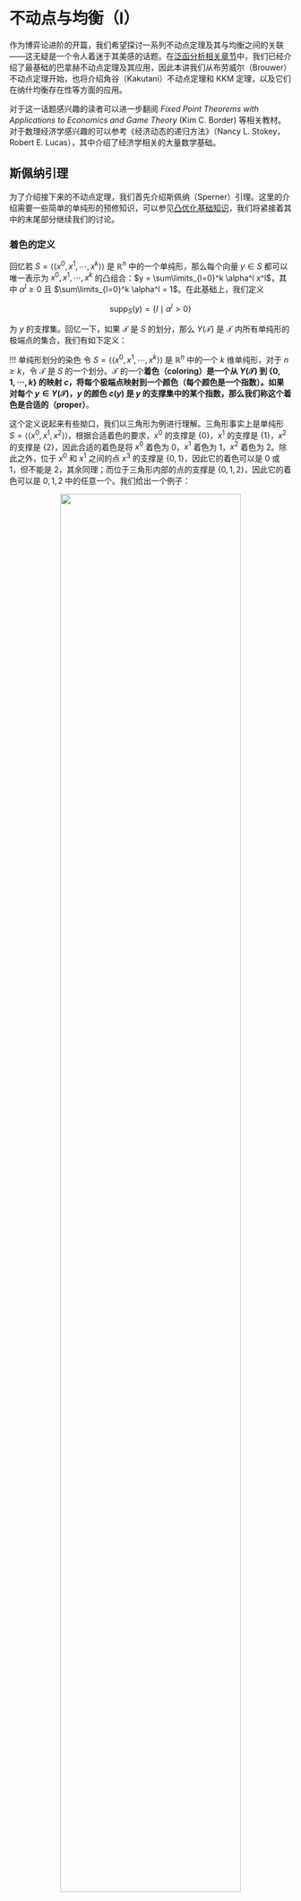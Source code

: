 # 不动点与均衡（I）

作为博弈论进阶的开篇，我们希望探讨一系列不动点定理及其与均衡之间的关联——这无疑是一个令人着迷于其美感的话题。在[泛函分析相关章节](../../math/functional_analysis/contraction.md)中，我们已经介绍了最基础的巴拿赫不动点定理及其应用，因此本讲我们从布劳威尔（Brouwer）不动点定理开始，也将介绍角谷（Kakutani）不动点定理和 KKM 定理，以及它们在纳什均衡存在性等方面的应用。

对于这一话题感兴趣的读者可以进一步翻阅 *Fixed Point Theorems with Applications to Economics and Game Theory* (Kim C. Border) 等相关教材。对于数理经济学感兴趣的可以参考《经济动态的递归方法》（Nancy L. Stokey，Robert E. Lucas），其中介绍了经济学相关的大量数学基础。

## 斯佩纳引理
为了介绍接下来的不动点定理，我们首先介绍斯佩纳（Sperner）引理。这里的介绍需要一些简单的单纯形的预修知识，可以参见[凸优化基础知识](../../tcs/optimization/basic.md)，我们将紧接着其中的末尾部分继续我们的讨论。

### 着色的定义
回忆若 $S = \langle \langle x^0,x^1,\cdots,x^k \rangle \rangle$ 是 $\mathbb{R}^n$ 中的一个单纯形，那么每个向量 $y \in S$ 都可以唯一表示为 $x^0,x^1,\cdots,x^k$ 的凸组合：$y = \sum\limits_{l=0}^k \alpha^l x^l$，其中 $\alpha^l \geqslant 0$ 且 $\sum\limits_{l=0}^k \alpha^l = 1$。在此基础上，我们定义

$$\text{supp}_S(y) = \{ l \mid \alpha^l > 0 \}$$

为 $y$ 的支撑集。回忆一下，如果 $\mathcal{T}$ 是 $S$ 的划分，那么 $Y(\mathcal{T})$ 是 $\mathcal{T}$ 内所有单纯形的极端点的集合，我们有如下定义：

!!! 单纯形划分的染色
    令 $S = \langle \langle x^0,x^1,\cdots,x^k \rangle \rangle$ 是 $\mathbb{R}^n$ 中的一个 $k$ 维单纯形，对于 $n \geqslant k$，令 $\mathcal{T}$ 是 $S$ 的一个划分。$\mathcal{T}$ 的一个**着色（coloring）**是一个从 $Y(\mathcal{T})$ 到 $\{0,1,\cdots,k\}$ 的映射 $c$，将每个极端点映射到一个颜色（每个颜色是一个指数）。如果对每个 $y \in Y(\mathcal{T})$，$y$ 的颜色 $c(y)$ 是 $y$ 的支撑集中的某个指数，那么我们称这个着色是**合适的（proper）**。

这个定义说起来有些拗口，我们以三角形为例进行理解。三角形事实上是单纯形 $S = \langle \langle x^0,x^1,x^2 \rangle \rangle$，根据合适着色的要求，$x^0$ 的支撑是 $\{0\}$，$x^1$ 的支撑是 $\{1\}$，$x^2$ 的支撑是 $\{2\}$，因此合适的着色是将 $x^0$ 着色为 $0$，$x^1$ 着色为 $1$，$x^2$ 着色为 $2$。除此之外，位于 $x^0$ 和 $x^1$ 之间的点 $x^3$ 的支撑是 $\{0,1\}$，因此它的着色可以是 $0$ 或 $1$，但不能是 $2$，其余同理；而位于三角形内部的点的支撑是 $\{0,1,2\}$，因此它的着色可以是 $0,1,2$ 中的任意一个。我们给出一个例子：

<div style="text-align: center;">
<img src="/Notes/assets/images/algt/AGT/fixedpoint-1/propercolor.png" width="80%" style="margin: 0 auto;">
</div>

图中的 $\text{A}$ 和 $\text{B}$ 都是合适的着色，但 $\text{C}$ 不是，因为箭头指向的点着色了 $1$，但这个点的支撑 $x^0$ 和 $x^2$ 的着色分别是 $0$ 和 $2$。进一步地，我们可以定义完美着色的概念：

!!! 完美着色
    令 $\mathcal{T}$ 是 $k$ 维单纯形 $S$ 的划分，令 $c$ 是 $\mathcal{T}$ 的合适着色。$k$ 维单纯形 $T \in \mathcal{T}$ 是**完美着色的（perfectly colored）**，如果 $T$ 的 $k+1$ 个极端点被 $k+1$ 种不同的颜色着色。

<div style="text-align: center;">
<img src="/Notes/assets/images/algt/AGT/fixedpoint-1/perfectcolor.png" width="80%" style="margin: 0 auto;">
</div>

上图中每种着色中，完美着色的 $k$ 维单纯形都被填充了灰色，我们发现合适的着色 $\text{A}$ 和 $\text{B}$ 中完美着色的 $k$ 维单纯形有奇数个，而 $\text{C}$ 表明不合适的着色中完美着色的 $k$ 维单纯形可能出现偶数个。推广之后就是斯佩纳引理的内容：

!!! 斯佩纳引理
    令 $S$ 是 $\mathbb{R}^n$ 中的一个 $k$ 维单纯形，对于 $n \geqslant k$，令 $\mathcal{T}$ 是 $S$ 的一个划分。如果 $c$ 是 $\mathcal{T}$ 的一个合适着色，那么完美着色 $k$ 维单纯形 $T \in \mathcal{T}$ 的个数是奇数。特别地，$\mathcal{T}$ 中至少有一个完美着色的 $k$ 维单纯形。

### 斯佩纳引理的证明
!!! 斯佩纳引理的证明
    根据单纯形的维数 $k$ 使用数学归纳法：

    **第一步：$k = 0$ 的情况**
    
    此时单纯形只包含一个点，显然引理成立。

    **第二步：$k > 0$ 时，定义三类单纯形的集合**
    
    考虑 $k > 0$ 的情况，假定定理陈述对每个 $k - 1$ 维单纯形都成立，令 $S = \langle \langle x^0,x^1,\cdots,x^k \rangle \rangle$ 是一个 $k$ 维单纯形，$\mathcal{T}$ 是 $S$ 的一个划分，$c$ 是 $\mathcal{T}$ 的一个合适着色。我们定义如下三类单纯形集合：

    - $\mathcal{A}$ 表示 $\mathcal{T}$ 中所有的被包含在 $S$ 的边界内并被 $\{0,1,\cdots,k-1\}$ 着色的 $k-1$ 维单纯形；
    - $\mathcal{B}$ 表示 $\mathcal{T}$ 中所有被 $\{0,1,\cdots,k-1\}$ 着色的 $k$ 维单纯形，也就是说有两个节点被相同的颜色着色；
    - $\mathcal{C}$ 表示 $\mathcal{T}$ 中所有被 $\{0,1,\cdots,k\}$ 着色的 $k$ 维单纯形。

    定义这几类单纯形集合的作用在之后就会看到，在那时回过头来看，这里的定义是非常巧妙的。我们来看一个例子：
    
    <div style="text-align: center;">
    <img src="/Notes/assets/images/algt/AGT/fixedpoint-1/sperner-1.png" width="25%" style="margin: 0 auto;">
    </div>

    在上图中，$\mathcal{A}$ 是三角形边界上被 $\{0,1\}$ 染色的线段，被加粗表示；$\mathcal{B}$ 是被 $\{0,1\}$ 染色的小三角形，用浅色阴影表示；$\mathcal{C}$ 是被 $\{0,1,2\}$ 染色的小三角形，用深色阴影表示。我们可以看到，$\mathcal{A}$ 中的线段有 $3$ 个，$\mathcal{B}$ 中的小三角形有 $4$ 个，$\mathcal{C}$ 中的小三角形有 $5$ 个。

    **第三步：证明 $\mathcal{A}$ 中的线段数是奇数**

    由于 $\mathcal{A}$ 中的线段是 $k-1$ 维单纯形，且被 $\{0,1,\cdots,k-1\}$ 着色，根据归纳假设，$\mathcal{A}$ 中的线段数是奇数。

    **第四步：构建连接单纯形之间的图**

    接下来我们定义无向图如下：

    - 节点集为 $\mathcal{A} \cup \mathcal{B} \cup \mathcal{C}$，即 $\mathcal{A} \cup \mathcal{B} \cup \mathcal{C}$ 中的每个单纯形都是图上的一个节点；
    - 令 $T_1,T_2$ 是 $\mathcal{A} \cup \mathcal{B} \cup \mathcal{C}$ 中两个不同的单纯形，当且仅当 $T_1 \cap T_2$ 是由 $\{0,1,\cdots,k-1\}$ 着色的 $k-1$ 维单纯形时，$T_1$ 和 $T_2$ 之间有一条边。

    下图给出了一个如此定义的无向图的实例，其中短线就代表着单纯形之间的边：

    <div style="text-align: center;">
    <img src="/Notes/assets/images/algt/AGT/fixedpoint-1/sperner-2.png" width="25%" style="margin: 0 auto;">
    </div>

    **第五步：分析图的性质，得到最终结论**

    最后我们分析这个图中从 $\mathcal{A},\mathcal{B},\mathcal{C}$ 出发的边数，从而得出结论：

    - 从 $\mathcal{A}$ 中每个节点出发，到 $\mathcal{B}$ 或 $\mathcal{C}$ 的边有且仅有一条：回忆[凸优化基础知识](../../tcs/optimization/basic.md)的最后一个定理，$\mathcal{A}$ 中每个节点根据定义都在边界上，因此只能在唯一的 $k$ 维单纯形中；因为 $\mathcal{A}$ 中每个节点已经有 $k-1$ 个颜色，因此 $\mathcal{A}$ 中每个节点所在的 $k$ 维单纯形一定包含于 $\mathcal{B}$ 或 $\mathcal{C}$ 中，因此相连的边有且仅有一条；
    - 从 $\mathcal{B}$ 中每个节点出发，到 $\mathcal{A}$ 或 $\mathcal{C}$ 的边有且仅有两条：因为 $\mathcal{B}$ 中的每个节点都被 $\{0,1,\cdots,k-1\}$ 着色，因此有且仅有两个 $k-1$ 维子单纯形（或者说面）被 $\{0,1,\cdots,k-1\}$ 着色（因为有一种颜色被两个极端点使用，其余颜色都是一一对应）
        - 如果这样的 $k-1$ 维单纯形在边界上，那么符合 $\mathcal{A}$ 和 $\mathcal{B}$ 相连的条件，因此有一条边；
        - 如果这样的 $k-1$ 维单纯形在内部，回忆[凸优化基础知识](../../tcs/optimization/basic.md)的最后一个定理，这样的单纯形包含于两个 $k$ 维单纯形，并且因为这个 $k-1$ 维单纯形已经使用了 $\{0,1,\cdots,k-1\}$，因此这两个 $k$ 维单纯形一个在 $\mathcal{B}$ 中（因为现在探讨的是 $\mathcal{B}$ 中每个节点出发的情况），令一个在 $\mathcal{B}$ 或 $\mathcal{C}$ 中，也是有一条边连接的；
        - 因此这样的 $k-1$ 维单纯形无论如何都会带来一条边的连接，而我们有两个这样的单纯形，因此有两条边；
    - 从 $\mathcal{C}$ 中每个节点出发，到 $\mathcal{A}$ 或 $\mathcal{B}$ 的边有且仅有一条：因为 $\mathcal{C}$ 中的每个节点都被 $\{0,1,\cdots,k\}$ 着色，因此有且仅有一个 $k-1$ 维子单纯形被 $\{0,1,\cdots,k-1\}$ 着色（因为此时点和颜色一一对应），根据和 $\mathcal{B}$ 类似的讨论即可得到结论。

    事实上，从图中所有节点出发的边的总数，等于边的数量 $R$ 的两倍，因为每条边都被数了两次，这意味着

    $$2R = |\mathcal{A}| + 2|\mathcal{B}| + |\mathcal{C}|$$

    因此等号右边是偶数，而 $|\mathcal{A}|$ 是奇数，因此 $|\mathcal{C}|$ 也是奇数，注意 $\mathcal{C}$ 的定义就是完美着色的 $k$ 维单纯形的集合，因此斯佩纳引理得证。

不得不承认的一点是，这个证明的整体过程看完有一种不知道怎么就证出来的感觉，事实上回过头来体会就会发现其中的构造都非常的精妙，**整体而言就是分了三类单纯形，构造了一种特殊的图，第一类数量可以用归纳假设，第二类图中产生边数为偶数，第三类是目标，数量根据奇偶性分析直接可以得到**，或许这就是奇妙的组合学吧！

### 单纯形划分的进一步性质
接下来的内容将会在之后的证明中用到，因此做一个简单的介绍：

!!! 单纯形与单纯形划分的直径
    令 $S = \langle \langle x^0,x^1,\cdots,x^k \rangle \rangle$ 是 $\mathbb{R}^n$ 中的一个 $k$ 维单纯形，对于 $n \geqslant k$，令 $\mathcal{T} = \{T_1,T_2,\cdots,T_M\}$ 是 $S$ 的一个划分。$S$ 的**直径（diameter）**定义为

    $$\rho(S) = \max\limits_{i,j} \| x^i - x^j \|$$

    其中 $i,j$ 遍历 $0,1,\cdots,k$。也就是说，单纯形的直径是最远的极端点之间的距离，事实上这也是单纯形内任意两点的最大距离，事实上只需要注意到单纯形是凸集就并不难理解。进一步地，$\mathcal{T}$ 的**直径（diameter）**定义为

    $$\rho(\mathcal{T}) = \max\limits_{m=1,2,\cdots,M} \rho(T_m)$$

    也就是说，单纯形划分的直径是划分中最大的单纯形的直径。

下面的定理表明，每个单纯形划分都可以“加细”，或者说被精炼为具有更小直径的划分：

!!! 单纯形划分的精炼
    令 $k \geqslant 1$，$\mathcal{T}$ 是 $\mathbb{R}^n$ 中的一个 $k$ 维单纯形 $S = \langle \langle x^0,x^1,\cdots,x^k \rangle \rangle$ 的一个划分。那么存在 $S$ 的一个划分 $\mathcal{T'}$，满足如下要求：

    1. 对每个 $T' \in \mathcal{T'}$，都存在 $T \in \mathcal{T}$，使得 $T \subseteq T'$；
    2. $\rho(\mathcal{T'}) \leqslant \dfrac{k}{k+1} \rho(\mathcal{T})$。

反复运用上述定理即可得到如下推论，之后我们会默认熟知这一结果推导其他结果：

!!! 单纯形划分精炼的推论
    对每个单纯形 $S$ 和任意的 $\varepsilon > 0$，存在一个划分 $\mathcal{T_\varepsilon}$，使得 $\rho(\mathcal{T_\varepsilon}) < \varepsilon$。

定理的证明技术性较强，暂时略去（或许一直都会略去了）。证明方式就是构造出符合条件的划分精炼，如果读者对证明感兴趣可以参考我们的一本参考资料：《博弈论》[以] 迈克尔·马希勒，埃隆·索兰，什穆埃尔·扎米尔。

## 布劳威尔不动点定理
### 定理陈述与证明
我们已经做了充足的准备来迎接本节的第一个核心定理：布劳威尔（Brouwer）不动点定理。这个定理是拓扑学中的一个基本定理，事实上有非常多种证明方式，大多数都需要利用拓扑学知识，因此我们只能选取一条技术性更强的路线，即使用前面介绍的斯佩纳引理来证明。我们首先给出定理的陈述，然后逐步展开我们的讨论，直至完全证明这一定理：

!!! 布劳威尔不动点定理
    令 $X$ 是 $\mathbb{R}^n$ 中的一个非空闭凸集，$f: X \to X$ 是一个连续映射，那么 $f$ 至少有一个不动点，即存在 $x \in X$，使得 $f(x) = x$。

<div style="text-align: center;">
<img src="/Notes/assets/images/algt/AGT/fixedpoint-1/brouwer.png" width="25%" style="margin: 0 auto;">
</div>

上图给出了定理在 $n=1$ 的情况下的例子，显然 $[a,b] \to [a,b]$ 的连续映射无论怎么画都会和 $i(x)= x$ 相交。对于二维的情况，一个例子是如果你把世界地图平铺在地面上，那么一定存在地面上的一个点，与其上方地图上的一个点代表同一位置。或者更生活化地，大商场等地方可以看到的平面地图，上面标有“您在此处”的红点。如果标注足够精确，那么这个点就是把实际地形射到地图的连续函数的不动点。

为了证明这一定理的一般情况，我们首先证明一个特殊情况，即 $X$ 是**标准单纯形（standard simplex）**的情况。$n-1$ 维标准单纯形 $X(n)$ 定义如下：

$$X(n) = \{ x \in \mathbb{R}^n \mid x_i \geqslant 0, \sum\limits_{i=1}^n x_i = 1 \}$$

下图给出了三个最简单的标准单纯形，不能看出 $n-1$ 维标准单纯形就是顶点为 $e_1,\cdots,e_n$（自然基）的单纯形。

<div style="text-align: center;">
<img src="/Notes/assets/images/algt/AGT/fixedpoint-1/standard.png" width="80%" style="margin: 0 auto;">
</div>

我们首先证明如下特殊情况：

!!! 布劳威尔不动点定理的特殊情况
    令 $f: X(n) \to X(n)$ 是一个连续映射，那么 $f$ 至少有一个不动点。

在定理的证明中，我们需要用到 $\mathbb{R}^n$ 的上范数（sup-norm）：对于 $x = (x_1,x_2,\cdots,x_n) \in \mathbb{R}^n$，定义

$$\| x \|_\infty = \max\limits_{i=1,2,\cdots,n} |x_i|$$

!!! 布劳威尔不动点定理的特殊情况证明
    对任意的 $y \in X(n)$，都有 $y = \sum\limits_{i=1}^n y_i e_i$，其中 $e_i$ 是 $\mathbb{R}^n$ 的自然基。于是 $y$ 的支撑 $\text{supp}_{X(n)}(y)$ 是 $\{ i \mid y_i > 0 \}$。

    **第一步：对每个 $y \in X(n)$，存在 $i \in \text{supp}_{X(n)}(y)$ 满足 $f_i(y) \leqslant y_i$**

    根据 $f: X(n) \to X(n)$ 可知 $\sum\limits_{i=1}^n y_i = \sum\limits_{i=1}^n f_i(y) = 1$ 且 $f(y_i) \geqslant 0$，反证法，假设对每个 $i \in \text{supp}_{X(n)}(y)$ 都有 $f_i(y) > y_i$，而我们知道对每个 $i \notin \text{supp}_{X(n)}(y)$，$f_i(y) \geqslant 0 = y_i$，因此此时有 $\sum\limits_{i=1}^n f_i(y) > \sum\limits_{i=1}^n y_i = 1$，与 $f$ 是 $X(n)$ 到 $X(n)$ 的映射矛盾。

    **第二步：定义一个着色**

    因为紧集上的连续函数都是一致连续的，因此对于任意的 $\varepsilon > 0$，存在 $\delta > 0$，使得对于任意的 $x,y \in X(n)$，只要 $\| x - y \|_\infty < \delta$，就有 $\| f(x) - f(y) \|_\infty < \varepsilon$。从而我们定义 $X(n)$ 的划分 $\mathcal{T}_\varepsilon$，使得对于任意的 $T_\varepsilon \in \mathcal{T}_\varepsilon$，$\rho(T_\varepsilon) < \delta$。为了之后讨论的方便，这里的 $\delta$ 我们都取小于等于 $\epsilon$ 的值。
    
    我们定义一个着色 $c$，使得对每个 $x \in Y(\mathcal{T}_\varepsilon)$，$c(x) = i$ 当且仅当 $i \in \text{supp}_{X(n)}(y)$ 且 $f_i(x) \leqslant x_i$。根据第一步的讨论，这样的 $i$ 一定存在，并且这个着色是合适的，因为 $c(x)$ 取的是 $x$ 的支撑集中的某个指数。根据斯佩纳引理，我们知道至少有一个完美着色的 $n-1$ 维单纯形 $T_\varepsilon \in \mathcal{T}_\varepsilon$。

    **第三步：不动点的存在性**

    我们设这个完美着色的单纯形为 $T_\varepsilon = \langle \langle x^1,x^2,\cdots,x^n \rangle \rangle$，其所有节点被 $\{1,2,\cdots,n\}$ 着色，不妨设 $c(x^i) = i$，即 $f_i(x^i) \leqslant x_i^i$ 成立（$x_i^i$ 是 $x^i$ 的第 $i$ 个坐标）。令 $x^\varepsilon$ 是 $T_\varepsilon$ 中的一个向量，因为 $\rho(T_\varepsilon) < \delta$，这意味着 $\| x^\varepsilon - x^i \|_\infty < \delta$ 对每个 $i$ 都成立，因此根据 $f$ 的一致连续性，有

    $$f_i(x^\varepsilon) \leqslant f_i(x^i) + \varepsilon \leqslant x_i^i + \varepsilon \leqslant x_i^\varepsilon + \varepsilon + \delta \leqslant x_i^\varepsilon + 2\varepsilon, \forall i \in [n]$$

    上式对于任意的 $\varepsilon$ 都成立，因此存在点列 $(x^\varepsilon)_{\varepsilon > 0}$，使得
    
    \begin{equation}
        f_i(x^\varepsilon) \leqslant x_i^\varepsilon + 2\varepsilon \tag{1} \label{brouwer}
    \end{equation}

    对每个 $i$ 都成立。根据 $X(n)$ 的紧性，存在一个收敛的子列 $(x^{\varepsilon_k})_{k=1}^\infty$，收敛到一个点 $x^* \in X(n)$。根据 $f$ 的连续性，对 $\eqref{brouwer}$ 取极限，有 $f_i(x^*) \leqslant x_i^*,\forall i \in [n]$，而回忆 $\sum\limits_{i=1}^n x_i^* = \sum\limits_{i=1}^n f_i(x^*) = 1$，因此有 $f_i(x^*) = x_i^*,\forall i \in [n]$，从而 $f(x^*) = x^*$，即 $f$ 至少有一个不动点。

事实上，任何一个 $k$ 维单纯形 $S$ 都等价于标准单纯形 $X(k+1)$（只需要将顶点一一对应后，使用重心坐标即可，不影响我们上面的证明），所以这一定理对任意的单纯形也都是成立的。总结一下上述证明，核心在于构造了一个合适的着色，然后利用斯佩纳引理得到了一个完美着色的单纯形，最后通过一致连续性和紧性得到了不动点的存在性，事实上最终的不动点就是一个极限点。

接下来我们需要将布劳威尔不动点定理推广到一般的凸紧集的情况，我们需要首先证明如下引理：

!!! 引理
    令 $X$ 是 $\mathbb{R}^n$ 中的一个非空凸紧集，定义函数 $g: \mathbb{R}^n \to X$，使得 $g(x)$ 是 $X$ 中距离 $x$ 最近的点。那么 $d(g(x),g(y)) \leqslant d(x,y), \forall x,y \in \mathbb{R}^n$。

回忆对于闭凸集 $X$ 而言，对于 $x \notin X$，存在唯一的 $y \in X$，使得 $d(x,y) = d(x,X)$，这个 $y$ 就是 $g(x)$，即 $g$ 是良定义的。这一引理表明，$g$ 是一个 Lipschitz 连续的映射，因此也是连续的。

!!! 引理的证明
    回忆[凸优化基础知识](../../tcs/optimization/basic.md)中关于分离超平面定理的证明，对于 $x \notin X$，设 $y$ 是 $X$ 中距离 $x$ 最近的点，$z$ 是 $X$ 中任一点，则有 $\langle x-y,z-y \rangle \leqslant 0$。代入引理的符号，有 $\langle x-g(x),g(y)-g(x) \rangle \leqslant 0$，同理有 $\langle y-g(y),g(x)-g(y) \rangle \leqslant 0$，两式相加得到

    $$\langle (g(y) - g(x)) - (y-x),g(y)-g(x) \rangle \leqslant 0$$

    从而有 $\| g(y) - g(x) \|^2 \leqslant \langle g(y) - g(x),y-x \rangle \leqslant \| g(y) - g(x) \| \| y - x \|$（第二个不等号使用了柯西-施瓦茨不等式），即 $\| g(y) - g(x) \| \leqslant \| y - x \|$，即 $g$ 是 Lipschitz 连续的。

在做好一切准备工作后，我们就可以开始证明最终的定理了：

!!! 布劳威尔不动点定理的证明
    因为 $X$ 是紧集，因此存在一个足够大的单纯形 $S$ 包含 $X$。定义函数 $h: S \to S$ 满足 $h(x) = f(g(x))$，其中 $g$ 是引理中定义的函数。根据引理，$g$ 是连续函数，又 $f$ 也是连续函数，因此 $h$ 是连续的，因此根据特殊情况的证明，$h$ 至少有一个不动点 $x^* \in S$，即 $f(g(x^*)) = h(x^*) = x^*$。注意到函数 $h$ 的实际值域是 $f$ 的值域，因此包含于 $X$，因此 $x^* \in X$，因此根据定义 $g(x^*) = x^*$，因此 $f(x^*) = x^*$，即 $f$ 至少有一个不动点。

!!! tip "布劳威尔不动点定理相关的历史"
    布劳威尔不动点定理是代数拓扑的早期成就，还是更多更一般的不动点定理的基础，在泛函分析中尤其重要。在 1904 年，首先由 Piers Bohl 证明 $n = 3$ 的情况。后来在 1909 年，鲁伊兹·布劳威尔（L. E. J. Brouwer）再次证明。在1910年，雅克·阿达马提供一般情况的证明，而布劳威尔在 1912 年提出另一个不同的证明。这些早期的证明皆属于非构造性的间接证明，与数学直觉主义理想矛盾。直到 1967 年，美国数学家 H. E. Scarf 找到了计算单纯形连续映射不动点的组合拓扑有限算法，这也就是 Brouwer 不动点定理的构造性证明。我们从斯佩纳引理出发的证明来源于 Kuhn（1960）。
    
    布劳威尔不动点定理在无限维空间中的推广是邵德尔（Schauder）不动点定理，即每一个从一个巴拿赫空间的某个给定的凸紧子集射到它自身的连续函数都有（至少）一个不动点。

!!! question "布劳威尔不动点定理的推广"
    我们考虑一个简单的推广：$f: X \to X$ 中的 $X$ 不再强制要求是凸紧集，可以只是一个同胚于一个凸紧集的紧集。那么布劳威尔不动点定理是否仍然成立呢？

    答案是成立的，设 $g: X \to S$ 是同胚映射，其中 $S$ 是凸紧集，构造 $h: S \to S$ 满足 $h(x) = g(f(g^{-1}(x)))$，根据同胚的要求以及布劳威尔不动点定理，$h$ 存在不动点 $x^* \in S$，即 $g(f(g^{-1}(x^*))) = x^*$，因此 $f(g^{-1}(x^*)) = g^{-1}(x^*)$，、因此 $f$ 至少有一个不动点 $g^{-1}(x^*)$。

### 定理的应用
接下来我们将应用布劳威尔不动点定理证明纳什定理：
!!! 定理 "纳什定理"
    对于任意一个策略式博弈 $G = (N,(S_i)_{i\in N},(u_i)_{i\in N})$，如果参与人的个数有限，每个参与人的策略集是有限的，那么必然存在一个混合策略纳什均衡。

我们假设 $G$ 的混合扩展为 $\Gamma = (N,(\Sigma_i)_{i\in N},(U_i)_{i\in N})$，并且 $|S_i| = m_i$。为了我们接下来的证明，我们不加说明地给出两个很简单的结论：

!!! 引理 "纳什定理的引理"
    1. 如果参与人 $i$ 的纯策略集是有限的，那么参与人 $i$ 的混合策略集 $\Sigma_i$ 是凸紧的（事实上是单纯形，极端点是所有可能的纯策略向量）；
    2. 如果 $A \subset \mathbb{R}^n$ 和 $B \subset \mathbb{R}^m$ 都是凸（紧）集，那么 $A \times B \subset \mathbb{R}^{n+m}$ 也是凸（紧）的。

综合引理的两个结论可知，集合 $\Sigma = \Sigma_1 \times \Sigma_2 \times \cdots \times \Sigma_n$ 是凸紧的，因此接下来我们的整体思路是：构造 $f: \Sigma \to \Sigma$，使得 $f$ 是一个连续映射，然后根据布劳威尔不动点定理，证明 $f$ 至少有一个不动点，并且这个不动点恰好是一个混合策略纳什均衡。

定理的正式证明我们逐步分析得到，因为这里 $f$ 的构造需要逐步分析才更好理解背后的含义。事实上，因为 $f: \Sigma \to \Sigma$，所以 $f$ 将一个混合策略映射到另一个混合策略。如果 $\sigma$ 不是混合策略纳什均衡，那么存在一个参与人 $i$，$\sigma_i$ 不是 $\sigma_{-i}$ 的最佳应对，故我们令 $f_i(\sigma)$ 为参与人 $i$ 比 $\sigma_i$ 更优的对 $\sigma_{-i}$ 的应对，即一个向着均衡方向的改进。这样的定义思想使得，$\sigma$ 是混合策略纳什均衡当且仅当 $f(\sigma) = \sigma$，因为此时每个人都已经处于最优应对了。

以上只是一些想法，要真的定义出这个 $f$，我们首先需要一个辅助函数 $g_i^j: \Sigma \to [0,+\infty)$，满足

$$g_i^j(\sigma) = \max\{0, U_i(s_i^j,\sigma_{-i}) - U_i(\sigma)\}$$

也就是说，$g_i^j$ 是参与人 $i$ 从 $\sigma_i$ 转向纯策略 $s_i^j$ 带来的收益。如果收益大于零则为收益，否则为零。一个很显然的结论是，当且仅当 $\forall i,j$ 都有 $g_i^j(\sigma) = 0$ 时，$\sigma$ 是混合策略纳什均衡，因为纳什均衡是最优反应。

现在我们可以定义 $f$，使其符合我们之前讨论的直观：当 $\sigma$ 不是均衡时，$f_i(\sigma)$ 能转向更优反应。因为 $f(\sigma)$ 仍然是混合策略向量，故记 $f_i^j(\sigma)$ 为取值 $\sigma$ 时，参与人 $i$ 选择纯策略 $s_i^j$ 的概率。事实上如果 $\sigma_i$ 不是 $\sigma_{-i}$ 的最优应对，那么我们应当将 $i$ 选择更优的纯策略的概率增大，因此我们可以令

$$f_i^j(\sigma) = \dfrac{\sigma_i(s_i^j)+g_i^j(\sigma)}{1+\sum\limits_{k=1}^{m_i} g_i^k(\sigma)}$$

这非常符合我们的直观，并且分母上的值也使得 $\sum\limits_{j=1}^{m_i} f_i^j(\sigma) = 1$，即 $f_i(\sigma)$ 仍然是一个混合策略，即的确满足 $f: \Sigma \to \Sigma$。除此之外，我们知道 $U_i$ 都是连续函数（因为是多重线性函数），$g$ 是两个连续函数的最大值，因此也是连续函数，而 $f$ 的分母一定大于 $0$，因此 $f$ 也是连续函数，根据布劳威尔不动点定理，$f$ 至少有一个不动点，即存在 $\sigma^* \in \Sigma$，使得 $f(\sigma^*) = \sigma^*$，下面我们就要证明 $\sigma^*$ 的确是一个混合策略纳什均衡。 

!!! 证明 "$\sigma^*$ 的确是一个混合策略纳什均衡"
    因为 $\sigma^*$ 是一个不动点，因此 $f(\sigma^*) = \sigma^*$，即 $f_i^j(\sigma^*) = \sigma_i^*(s_i^j) = \dfrac{\sigma_i^*(s_i^j)+g_i^j(\sigma^*)}{1+\sum\limits_{k=1}^{m_i} g_i^k(\sigma^*)}$，整理得到

    $$g_i^j(\sigma) = \sigma_i(s_i^j)\sum\limits_{k=1}^{m_i} g_i^k(\sigma),\forall i \in N, j \in [m_i]$$

    使用反证法，假设这一不动点 $\sigma^*$ 不是混合策略纳什均衡，那么必定存在一个参与人 $i$ 以及 $l \in [m_i]$ 使得 $g_i^l(\sigma) > 0$。特别地，$\sum\limits_{k=1}^{m_i} g_i^k(\sigma) > 0$，因此根据上式我们得到

    \begin{equation}
        \sigma_i(s_i^j) > 0 \iff g_i^j(\sigma) > 0, \forall j \in [m_i] \tag{3} \label{nash-1}
    \end{equation}

    因为 $U_i$ 是多线性的，因此 $U_i(\sigma) = \sum\limits_{j=1}^{m_i} \sigma_i(s_i^j) U_i(s_i^j,\sigma_{-i})$，这意味着

    $$\begin{align}
        0 &= \sum\limits_{j=1}^{m_i} \sigma_i^*(s_i^j) (U_i(s_i^j,\sigma_{-i}) - U_i(\sigma^*)) \\
        &= \sum\limits_{j: \sigma_i(s_i^j) > 0} \sigma_i^*(s_i^j) (U_i(s_i^j,\sigma_{-i}) - U_i(\sigma^*)) \\
        &= \sum\limits_{j: \sigma_i(s_i^j) > 0} \sigma_i^*(s_i^j) g_i^j(\sigma) \\
    \end{align}$$

    然而我们知道$g_i^l(\sigma) > 0$，根据 $\eqref{nash-1}$，我们知道 $\sigma_i^*(s_i^l) > 0$，因此上式的和大于 $0$，这与 $0$ 的等式矛盾，因此假设不成立，$\sigma^*$ 是一个混合策略纳什均衡。

由此我们便证明了纳什均衡的存在性。事实上这一证明非常美丽，对 $f$ 的构造也非常优雅美观，因此这一证明值得重视。接下来我们讨论纳什定理的一个拓展，因为有时候存在约束使得参与人 $i$ 无法选择整个 $\Sigma_i$，例如要求选择某个纯策略的概率必须大于等于一个值。在这样的情况下，约束条件可以转化为线性不等式，而有限数目的半空间相交得到的有界集合称为**多面体（polytope）**。事实上多面体可以视为其极值点的凸包，只是这些极值点不一定仿射无关（这是单纯形的要求）了，例如四边形不是单纯形，但是是多面体。事实上，当参与人的策略空间是多面体时，纳什定理也成立：

!!! 定理 "纳什定理的一般化"
    令 $\Gamma = (N,(X_i)_{i\in N},(U_i)_{i\in N})$ 是一个策略式博弈，对每个参与人 $i$，集合 $X_i$ 是 $\mathbb{R}^{d_i}$ 上的一个多面体，$U_i$ 是多重线性函数，那么 $\Gamma$ 至少有一个混合策略纳什均衡。

具体证明略去，事实上就是将多面体的极端点都视为纯策略，定义一个辅助的博弈即可。

## 角谷不动点定理
### 定理陈述与证明
角谷（Kakutani）不动点定理是由日本数学家角谷静夫提出的，它是布劳威尔不动点定理的一个推广，也是一个非常重要的不动点定理：纳什证明纳什定理正是使用了角谷不动点定理。

!!! tip "3n + 1 猜想"
    事实上，提到角谷静夫，最令人熟知的可能是著名的 $3n+1$ 猜想，即角谷猜想（事实上并不是他提出的，但因为他也对这一问题投入了研究所以也冠以他的名字），这个猜想是一个非常有趣且至今未被证明的数学问题，它的描述如下：对于每一个正整数，如果它是奇数，则对它乘 $3$ 再加 $1$，如果它是偶数，则对它除以 $2$，如此循环，最终都能够得到 $1$。

为了描述角谷不动点定理，我们需要引入”半连续性“的概念，实际上是一般的连续性概念的推广：

!!! 半连续性
    设 $f(x)$ 定义在 $X \subset \mathbb{R}^n$ 上，在 $x_0$ 及其附近有定义，则

    1. 如果 $\forall \varepsilon > 0$，$\exists \delta > 0$，使得 $\forall x \in X$，只要 $\| x - x_0 \| < \delta$，就有 $f(x) < f(x_0) + \varepsilon$，则称 $f(x)$ 在 $x_0$ 处**上半连续**；
    2. 如果 $\forall \varepsilon > 0$，$\exists \delta > 0$，使得 $\forall x \in X$，只要 $\| x - x_0 \| < \delta$，就有 $f(x_0) - \varepsilon < f(x)$，则称 $f(x)$ 在 $x_0$ 处**下半连续**。

比较连续性的定义：$\forall \varepsilon > 0$，$\exists \delta > 0$，使得 $\forall x \in X$，只要 $\| x - x_0 \| < \delta$，就有 $|f(x) - f(x_0)| < \varepsilon$，我们知道函数在 $x_0$ 处连续当且仅当它在 $x_0$ 处既上半连续又下半连续。下图可以用来直观描述上、下半连续函数，其中左图是上半连续函数，右图是下半连续函数：

<div style="text-align: center;">
<img src="/Notes/assets/images/algt/AGT/fixedpoint-1/upperlower.png" width="60%" style="margin: 0 auto;">
</div>

角谷不动点定理描述的是所谓的“集值函数”，即取值是集合的函数 $F: X \to 2^X$，其中 $2^X$ 表示 $X$ 的幂集。$F$ 的图像指的是集合 $\{(x,y) \in X \times X \mid y \in F(x)\}$，实际上就是 $F$ 在平面上的图像。基于此我们给出角谷不动点定理的陈述：

!!! 定理 "角谷不动点定理"
    令 $X$ 是 $\mathbb{R}^n$ 中的一个非空凸紧集，$F: X \to 2^X$ 是一个上半连续的集值函数，满足对每个 $x \in X$，$F(x)$ 是非空闭凸集，那么 $F$ 至少有一个不动点，即存在 $x^* \in X$，使得 $x^* \in F(x^*)$。

集值函数的上半连续实际上就是 $F$ 的图像是闭集，事实上集值函数的闭图像定理表明，对紧致的豪斯多夫空间 $Y$，一个集值函数 ${\displaystyle \varphi :X\to 2^{Y}}$有闭图像的充分必要条件是：$\varphi$ 是上半连续的，且对所有 $x$，$\varphi(x)$ 是闭集。因为所有欧几里得空间都为豪斯多夫空间，故上述定理还可以重述为：

!!! 定理 "角谷不动点定理的另一表述"
    令 $X$ 是 $\mathbb{R}^n$ 中的一个非空凸紧集，$F: X \to 2^X$ 一个集值函数，$F$ 有闭图像且对每个 $x \in X$，$F(x)$ 是非空凸集，那么 $F$ 至少有一个不动点。

!!! question "一些例子"
    **有无穷多个不动点的函数**
    
    例如：函数 ${\displaystyle \varphi(x) = [1-x/2,1-x/4]}$ 满足所有角谷不动点定理的条件，并存在无穷多个不动点。

    **有一个不动点的函数**

    例如：一个函数 ${\displaystyle \varphi (x)={\begin{cases}3/4&0\leqslant x<0.5\\ [0,1]&x=0.5\\1/4&0.5<x\leqslant 1\end{cases}}}$ 满足所有角谷不动点定理的条件，存在唯一一个不动点 ${\displaystyle x=0.5}$。

    **不满足凸集的函数**
    
    例如：一个函数 ${\displaystyle \varphi (x)={\begin{cases}3/4&0\leqslant x<0.5\\\{3/4,1/4\}&x=0.5\\1/4&0.5<x\leqslant 1\end{cases}}}$ 在 ${\displaystyle x=0.5}$ 处不满足凸集定义，但满足其他角谷不动点定理的条件。这个函数没有不动点。

    **不满足闭合图的函数**
    
    例如：一个函数 ${\displaystyle \varphi (x)={\begin{cases}3/4&0\leqslant x<0.5\\1/4&0.5\leqslant x\leqslant 1\end{cases}}}$ 不存在不动点，因为函数不满足闭图像。考虑序列 ${\displaystyle x_{n}=0.5-1/n}$ 和 ${\displaystyle y_{n}=3/4}$：当 ${\displaystyle x_{n}\to x=0.5,y_{n}\to y=3/4,y\notin \varphi (x)}$。

事实上角谷不动点定理是布劳威尔不动点定理的推广：取 $F(x) = \{f(x)\}$，那么角谷不动点定理就是布劳威尔不动点定理。为了证明角谷不动点定理，我们需要首先给出一些定义，然后证明一个引理。对 $\mathbb{R}^n$ 中的每个子集 $A$，以及任意的 $\varepsilon > 0$，用 $B(A,\varepsilon)$ 表示 $A$ 的 $\varepsilon$-邻域，即 $B(A,\varepsilon) = \{ x \in \mathbb{R}^n \mid d(x,A) < \varepsilon \}$。

显然，如果 $A$ 是凸集，那么 $B(A,\varepsilon)$ 也是凸集。下面的引理说的是，对上半连续的集值函数 $F$，如果 $x$ “接近于” $x_0$，那么 $F(x)$ “接近于” $F(x^0)$：

!!! 引理
    令 $F: X \to 2^X$ 是上半连续集值函数（$X$ 是紧集），对每个 $x^0 \in X$ 和任意的 $\varepsilon$，都存在 $\delta > 0$ 使得 $F(x) \subseteq B(F(x^0),\varepsilon)$ 对所有满足 $d(x,x^0) \leqslant \delta$ 的 $x \in X$ 成立。

!!! 引理的证明
    使用反证法：假设存在 $x^0 \in X$ 和 $\varepsilon$，对任意的 $\delta > 0$，都存在 $x^\delta \in X$ 满足 $d(x^\delta,x^0) \leqslant \delta$，存在 $y^\delta \in F(x^\delta)$，使得 $d(y^\delta,F(x^0)) > \varepsilon$ 成立。因为 $X$ 是紧集，可以取 $(x^\delta)$ 和 $(y^\delta)$ 的收敛子列 $(x^k)_{k \in \mathbb{N}}$ 和 $(y^k)_{k \in \mathbb{N}}$，满足

    1. $\lim\limits_{k \to \infty} x^k = x^0$，因为 $\delta \to 0$；
    2. $y^k \in F(x^k)$ 对每个 $k \in \mathbb{N}$ 都成立，极限 $\hat{y} = \lim\limits_{k \to \infty} y^k$ 存在；
    3. $d(y^k,F(x^0)) > \varepsilon$ 对每个 $k \in \mathbb{N}$ 都成立。

    根据 1、2 以及 $F$ 的图像是闭集（因此 $(x_k,y_k)$ 的极限点仍然 $F$ 的图像内）可知，$\hat{y} \in F(x^0)$，但是 $d(\hat{y},F(x^0)) \geqslant \varepsilon$，矛盾。

接下来我们可以开始证明角谷不动点定理，证明的大致思路是，构造一个 $X \to X$ 的连续函数序列 $(f^m)_{m \in \mathbb{N}}$，利用布劳威尔不动点定理，这个序列的每个函数都有一个不动点，然后证明这些不动点的极限点就是 $F$ 的不动点。

!!! 证明 "角谷不动点定理的证明"
    **第一步：定义连续函数的序列**

    对每个 $m \in \mathbb{N}$，定义 $f^m: X \to X$。因为 $X$ 是紧集，故可以被有限个开球覆盖（假设 $K^m$ 个），每个开球的半径为 $\dfrac{1}{m}$。用 $(x_k^m)_{k=1}^{K_m}$ 表示这些球的中心，那么对任意的 $x \in X$，都存在 $k$ 使得 $d(x,x_k^m) < \dfrac{1}{m}$。对每个 $k \in [K_m]$，选择 $y_k^m \in F(x_k^m)$。用 $C_k^m$ 表示与 $x_k^m$ 距离至少为 $\dfrac{1}{m}$ 的点集：
    
    $$C_k^m = \{ x \in X \mid d(x,x_k^m) \geqslant \dfrac{1}{m} \}$$

    这意味着 $d(x,x_k^m) \leqslant \dfrac{1}{m}$ 当且仅当 $x \notin C_k^m$。因为 $C_k^m$ 是闭集，这当且仅当 $d(x,C_k^m) > 0$ 才能发生。对每个 $x \in X$ 和每个 $k \in [K_m]$，定义

    $$\lambda_k^m(x) = \dfrac{d(x,C_k^m)}{\sum\limits_{l=1}^{K_m} d(x,C_l^m)}$$

    根据前面的讨论，分母一定是正数。而我们知道距离函数 $x \mapsto d(x,C_k^m)$ 是连续的，因此 $\lambda_k^m(x)$ 也是连续的。定义 $f^m: X \to X$ 为

    $$f^m(x) = \sum\limits_{k=1}^{K_m} \lambda_k^m(x) y_k^m$$

    注意到 $\sum\limits_{k=1}^{K_m} \lambda_k^m(x) = 1$ 对每个 $x \in X$ 都成立，故 $f^m(x)$ 是点集 $(y_k^m)_{k=1}^{K_m}$ 的凸组合，又因为 $X$ 是凸集，故 $f^m(x)$ 的值域在 $X$ 内。

    **第二步：运用布劳威尔不动点定理**

    对每个 $m \in \mathbb{N}$，$f^m$ 都是连续的，因为它是有限个连续函数的和，根据布劳威尔不动点定理，$f^m$ 至少有一个不动点 $x^{*.m} \in X$ 满足 $f^m(x^{*.m}) = x^{*.m}$。因为不动点序列 $(x^{*.m})_{m \in \mathbb{N}}$ 包含在紧集 $X$ 中，故存在一个收敛子列 $(x^{*.m_l})_{l \in \mathbb{N}}$，收敛到一个点 $x^* \in X$。

    **第三步：$x^*$ 是 $F$ 的一个不动点**

    因为 $x^{*.m_l}$ 是 $f^{m_l}$ 的不动点，故

    \begin{equation}
        x^{*.m_l} = f^{m_l}(x^{*.m_l}) = \sum\limits_{k=1}^{K_{m_l}} \lambda_k^{m_l}(x^{*.m_l}) y_k^{m_l} \tag{2} \label{kakutani}
    \end{equation}
    
    此时我们需要利用前面的引理。对任意的 $\varepsilon > 0$，取符合引理条件的 $\delta > 0$，令 $L$ 足够大使得对所有的 $l \geqslant L$，

    1. $\dfrac{1}{m_l} < \dfrac{\delta}{2}$；
    2. $d(x^{*.m_l},x^*) < \dfrac{\delta}{2}$。

    令 $l \geqslant L$，对每个满足 $\lambda_k^{m_l}(x^{*.m_l}) > 0$ 的 $k$，有 $d(x_k^{m_l},x^{*.m_l}) < \dfrac{1}{m_l} < \dfrac{\delta}{2}$（回忆 $\lambda_k^m(x)$ 的定义），因此，根据三角不等式，对每个 $k$ 有

    $$d(x^*,x_k^{m_l}) \leqslant d(x^*,x^{*.m_l}) + d(x^{*.m_l},x_k^{m_l}) < \dfrac{\delta}{2} + \dfrac{\delta}{2} = \delta$$

    根据引理，$y_k^{m_l} \in F(x_k^{m_l}) \subseteq B(F(x^*),\varepsilon)$ 对任意的 $k \in [K_m]$ 成立，即对任意的 $k \in [K_m]$，$\lambda_k^{m_l}(x^{*.m_l}) = 0$ 或者 $y_k^{m_l} \in B(F(x^*),\varepsilon)$。因此，根据 $\eqref{kakutani}$，$x^{*.m_l}$ 是凸集 $B(F(x^*),\varepsilon)$ 的凸组合，即 $x^{*.m_l} \in B(F(x^*),\varepsilon)$。因为 $\varepsilon$ 是任意的，且 $F(x^*)$ 是闭集，故 $x^* \in F(x^*)$，即 $x^*$ 是 $F$ 的一个不动点。

!!! tip "不动点理论相关的历史"
    角谷不动点定理在 1941 年由角谷静夫提出，后来也有泛化为无穷维度局部凸拓扑向量空间的推广，称为角谷-格里科斯伯格-樊定理，对应的单值函数定理是吉洪诺夫不动点定理，具体的描述可以参考[这个网页](http://www.shuxueji.com/w/48510)。还有一些其它的历史可以参考[这个网页](https://haopen.github.io/prof/2017/06/18/fixed-point)。

    事实上不动点理论是一个曾经非常热门的方向，从布劳威尔不动点定理开始，1922 年，波兰著名数学家 S. Banach 给出了一个既简单又实用的压缩映射原理。此后也有越来越多的不动点定理研究成果涌现，除了这里讨论的角谷不动点定理外，还有例如 1968 年的 Fan-Browder 不动点定理，1972 年的 Himmelberg 不动点定理以及 Tarafdar 在 1987 年和 1992 年分别在拓扑线性空间和 H-空间建立的不动点定理；美国数学家 Michael（1956 年），Deutsch 和 Kenderov（1983 年），应用集值分析中的连续选择原理在拓扑空间建立集值不动点定理和几乎不动点定理；丹麦数学家 Nielsen 研究不动点的个数（Nielsen 数），开创不动点类理论的研究；1990 年以后，关于不动点理论的研究达到一个高潮，在各种映射或空间条件下，讨论不动点，随机不动点，几乎不动点等，每年有上百篇论文发表，新的不动点定理和各种迭代逼近方法不断涌现。

### 定理应用
我们将使用角谷不动点定理再次证明纳什定理，这事实上也是纳什本人使用的方法（见 Nash, J.F. (1950). *Equilibrium Points in N-Person Games*. Proceedings of the National Academy of Sciences of the United States of America）。我们同样令 $\Gamma = (N,(\Sigma_i)_{i\in N},(U_i)_{i\in N})$。

!!! 证明 "纳什定理"
    这一证明非常简单直接，因为我们只需要定义 $F_i: \Sigma \to 2^{\Sigma_i}$ 为

    $$F_i(\sigma) = \{\sigma_i \in \Sigma_i \mid U_i(\sigma_i,\sigma_{-i}) = \max\limits_{\sigma_i' \in \Sigma_i} U_i(\sigma_i',\sigma_{-i})\}$$

    即 $F_i(\sigma)$ 是参与人 $i$ 对 $\sigma_{-i}$ 的最优反应的集合。定义 $F: \Sigma \to 2^{\Sigma}$ 满足 $F(\sigma) = \mathop{\times}\limits_{i \in N} F_i(\sigma)$。因为每个 $F_i(\sigma)$ 是最优反应集合，根据混合策略的性质显然是闭凸集，故 $F(\sigma)$ 是闭凸集，进一步显然 $F$ 满足图像为闭集，因此符合角谷不动点定理的条件，存在 $\sigma^* \in F(\sigma^*)$，即 $\forall i \in N$，$\sigma_i^* \in F_i(\sigma^*)$，即 $\sigma_i^*$ 是 $\sigma_{-i}$ 的最优反应，故 $\sigma^*$ 是一个混合策略纳什均衡。

因此我们只需要把集值函数直接定义为最优反应集合即可，那么不动点就是互为最优反应，因此这一证明相比于布劳威尔不动点定理的证明要简单许多，这也体现出角谷不动点定理的强大。

!!! quote "角谷静夫的小故事"
    在《纳什博弈论论文集》序言部分第七页最下边的注释，序言作者 Ken Binmore 讲了一个小故事，有次角谷静夫做演讲，演讲结束后，角谷静夫问 Kin Binmore 为啥这么多人来听演讲，Ken Binmore 解释说许多经济学家是来看作出如此重要的角谷静夫不动点理论的作者的。角谷静夫却回答说：“什么是角谷静夫不动点理论”。

## KKM 定理

KKM 定理是拓扑学中的重要定理，是根据最早证明它的三位数学家的名字（Knaster-Kuratowski-Mazurkiewicz）命名的。KKM 定理实际上与布劳威尔不动点定理等价，这里我们先给出一个直接使用斯佩纳引理的证明，然后给出 KKM 定理和布劳威尔不动点定理的等价性证明。

!!! 定理 "KKM 定理"
    令 $X_1,X_2,\cdots,X_n$ 是 $X(n)$ 的紧子集，满足
    
    1. 并集是 $X(n)$，即 $\bigcup\limits_{i=1}^n X_i = X(n)$；
    2. 对于每个 $i \in [n]$，$X_i \supseteq \{x = (x_1,\cdots,x_n) \in X(n) \mid x_i = 0\}$。

    那么它们的交集非空：$\bigcap\limits_{i=1}^n X_i \neq \emptyset$。

使用斯佩纳引理的证明需要引入一个概念，即相对开集：集合 $A \subseteq \mathbb{R}^n$ 是集合 $C \subseteq \mathbb{R}^n$ 的**相对开集（relatively open set）**，如果存在一个开集 $U \subseteq \mathbb{R}^n$，使得 $A = U \cap C$。相应的我们也有相对闭集的概念，即 $A$ 是 $C$ 的相对闭集，如果 $C \setminus A$ 是相对开集。

!!! question "相对闭集的性质"
    根据闭集的性质，如果 $A$ 是 $C$ 的相对闭集，那么不难证明 $A$ 的每个收敛于 $C$ 内的序列的极限都在 $A$ 中。原因很简单，根据定义相对闭集实际上也是一个闭集与 $C$ 的交集，而闭集的极限点都在这一闭集内，所以如果极限点在 $C$ 内，实际上就是在 $C$ 与闭集的交集内，即在 $A$ 内。

!!! 定理的证明
    我们首先证明定理的特例，即 $(X_i)_{i=1}^n$ 是都是 $X(n)$ 的相对开集的情况。使用反证法，设 $\bigcap\limits_{i=1}^n X_i = \emptyset$，因此对于任意的 $x \in X(n)$，都存在至少一个 $i$ 使得 $x \notin X_i$。

    对于每个 $k \in \mathbb{N}$，令 $\mathcal{T}_k$ 是 $X(n)$ 的划分，直径小于 $\dfrac{1}{k}$。定义 $\mathcal{T_k}$ 的着色如下：对每个节点 $y \in Y(\mathcal{T}_k)$，$y$ 的颜色是满足 $y \notin X_i$ 的 $i$ 之一。注意，如果 $y_i = 0$，那么 $y \in X_i$，故此时 $y$ 的颜色不是 $i$。这意味着，如果 $y$ 的颜色是 $i$，那么必然有 $y_i > 0$，即 $y$ 的颜色是 $y$ 的支撑中的一个指数，因此着色是合适的。根据斯佩纳引理，$\mathcal{T}_k$ 中至少有一个完美着色的 $n-1$ 维单纯形 $T_k$。这意味着对每个 $i \in [n]$，都存在 $T_k$ 的一个顶点 $x_{k,i}$，其颜色为 $i$（故而不在 $X_i$ 内）。

    令 $i \in [n]$，考虑序列 $(x_{k,i})_{k \in \mathbb{N}}$，因为 $X(n)$ 是紧集，故存在子列收敛于 $x_{*,i}$。于是我们得到了 $n$ 个极限值 $x_{*,1},x_{*,2},\cdots,x_{*,n}$，事实上，关于这些极限值，以下两个论断必然成立：

    1. $x_{*,i} = x_{*,j}$，$\forall i,j \in [n]$；
    2. $x_{*,i} \notin X_i$，$\forall i \in [n]$。

    论断 1 表明，这些极限值必然都相等，即存在 $x_{**} \in X(n)$ 满足 $x_{*,i} = x_{**}$，而论断 2 则说明 $x_{**} \notin X_i,\forall i \in [n]$，因此 $x_{**} \notin \bigcup\limits_{i=1}^n X_i$，这与 $\bigcup\limits_{i=1}^n X_i = X(n)$ 矛盾！因此假设不成立，即 $\bigcap\limits_{i=1}^n X_i \neq \emptyset$。

    事实上两个论断的证明并不复杂。对于论断 1，因为 $x_{k,i}$ 在 $T_k$ 内，而 $\mathcal{T}_k$ 的直径小于 $\dfrac{1}{k}$，因此每个 $x_{k,i}$ 和 $x_{k,j}$ 之间的距离都小于 $\dfrac{1}{k}$，取 $k \to \infty$ 即可得到结论。对于论断 2，因为 $x_{k,i} \notin X_i$ 对于任意的 $k \in \mathbb{N}$ 成立，并且 $X_i$ 是相对开集，因此 $X(n) \setminus X_i$ 是相对闭集，故根据相对闭集的性质，$x_{*,i} \in X(n) \setminus X_i$，即 $x_{*,i} \notin X_i$。

    由此我们证明了 $(X_i)_{i=1}^n$ 是都是 $X(n)$ 的相对开集的情况，这事实上覆盖了开集的情况，因此接下来证明 $(X_i)_{i=1}^n$ 是都是闭集的情况即可完成证明。对每个 $\delta > 0$，令 $X_{i,\delta}$ 是 $X_i$ 的 $\delta$ 邻域，即 $X_{i,\delta} = \{ x \in X(n) \mid d(x,X_i) < \delta \}$。显然 $X_{i,\delta}$ 在 $X(n)$ 是相对开集，且包含 $X_i$。特别地，$\bigcup\limits_{i=1}^n X_{i,\delta} \supseteq \bigcup\limits_{i=1}^n X_i = X(n)$。根据特例的证明，$\bigcap\limits_{i=1}^n X_{i,\delta}$ 非空，即存在 $x_{\delta} \in X(n)$，使得 $x_{\delta} \in X_{i,\delta},\forall i \in [n]$，特别地，$d(x_\delta, X_i) < \delta$。因为 $X(n)$ 是紧集，因此存在 $(x_\delta)_{\delta > 0}$ 的子序列，收敛于一个极限（表示为 $\hat{x}$）。注意极限时，$\delta \to 0$，因此 $d(\hat{x},X_i) = 0,\forall i \in [n]$，即 $\hat{x} \in X_i$，因此 $\hat{x} \in \bigcap\limits_{i=1}^n X_i$，故 $\bigcap\limits_{i=1}^n X_i \neq \emptyset$。

总结而言，首先反证法，利用构造的染色产生了矛盾，从而证明了相对开集的情况，在闭集的情况则是取了闭集的邻域，把问题归约到了相对开集的情况，然后取极限完成证明。

接下来我们讨论 KKM 定理和布劳威尔不动点定理之间的等价性。首先我们从 KKM 定理出发证明布劳威尔不动点定理，这一侧比较简单，因为 KKM 的结果是交集非空，只要我们构造出交集是不动点的情况即可完成证明：

!!! note "从 KKM 定理到布劳威尔不动点定理"
    $f: X(n) \to X(n)$，定义 $X_i = \{x = (x_1,\cdots,x_n) \in X(n) \mid f_i(x) \geqslant x_i\}$。
    
    1. 首先说明 $\bigcup\limits_{i=1}^n X_i = X(n)$：首先根据 $X_i$ 的定义显然有 $\bigcup\limits_{i=1}^n X_i \subseteq X(n)$，因此只需证明 $\bigcup\limits_{i=1}^n X_i \supseteq X(n)$。事实上，对于任意的 $x  = (x_1,\cdots,x_n) \in X(n)$，根据 $f: X(n) \to X(n)$ 可知 $\sum\limits_{i=1}^n x_i = \sum\limits_{i=1}^n f_i(x) = 1$，因此不可能出现对于任意的 $i \in [n]$ 都有 $f_i(x) < x_i$ 的情况，故存在 $i \in [n]$ 使得 $f_i(x) \geqslant x_i$，即存在 $i \in [n]$ 使得 $x \in X_i$，得证。
    2. 对于每个 $i \in [n]$，$X_i \supseteq \{x = (x_1,\cdots,x_n) \in X(n) \mid x_i = 0\}$ 是显然的。

    因此根据 KKM，$\bigcap\limits_{i=1}^n X_i = \{x = (x_1,\cdots,x_n) \in X(n) \mid f_i(x) \geqslant x_i, \forall i \in [n]\} \neq \emptyset$，根据 $\sum\limits_{i=1}^n x_i = \sum\limits_{i=1}^n f_i(x) = 1$ 可知，$\bigcap\limits_{i=1}^n X_i = \{x = (x_1,\cdots,x_n) \in X(n) \mid f_i(x) = x_i, \forall i \in [n]\} \neq \emptyset$，事实上这就表明了 $f$ 至少有一个不动点。当然接下来将 $f$ 的定义域推广到凸紧集与之前的方式一致，没有什么特别的。

接下来我们从布劳威尔不动点定理出发证明 KKM，相对而言会更加复杂，这里给出一个习题，相当于一个逐步得到最终证明的提示，提示后每一步都非常简单：

!!! question "从布劳威尔不动点定理到 KKM 定理"
    仍然使用反证法，假设 $\bigcap\limits_{i=1}^n X_i = \emptyset$，

    1. 对每个 $\varepsilon > 0$，定义 $Y^{i,\varepsilon} = \{x \in X(n) \mid d(x,X^i) \leqslant \varepsilon\}$，证明：$\bigcup\limits_{i=1}^n Y^{i,\varepsilon} = X(n)$ 对每个 $\varepsilon > 0$ 成立，并且存在 $\varepsilon_0 > 0$ 使得 $\bigcap\limits_{i=1}^n Y^{i,\varepsilon_0} = \emptyset$；

    2. 符号表示 $Z^{i,\varepsilon} = X(n) \setminus Y^{i,\varepsilon}$，证明：$\sum\limits_{i=1}^n d(x,Z^{i,\varepsilon}) \geqslant \varepsilon$ 对每个 $x \in X(n)$ 成立；

    3. 证明：$\sum\limits_{i=1}^n x_id(x,Y^{i,\varepsilon}) = \sum\limits_{i: x \notin Y^{i,\varepsilon}} x_id(x,Y^{i,\varepsilon})$ 对每个 $x \in X(n)$ 成立；

    4. 定义函数 $f^\epsilon: X(n) \to X(n)$ 为 $f^\epsilon_i(x) = {\begin{cases} x_i - x_id(x,Y^{i,\varepsilon}) & \text{如果 } x \notin Y^{i,\varepsilon} \\ x_i + (\sum\limits_{i=1}^n x_id(x,Y^{i,\varepsilon}))\dfrac{d(x,Z^{i,\varepsilon})}{\sum\limits_{i=1}^n d(x,Z^{i,\varepsilon})} & \text{如果 } x \in Y^{i,\varepsilon} \end{cases}}$，证明：$f^\epsilon$ 是连续函数，值域在 $X(n)$ 内，且 $f^\epsilon$ 有一个不动点 $x^\varepsilon$；

    5. 证明：$x^\varepsilon \in \bigcap\limits_{i=1}^n Y^{i,\varepsilon}$；

    6. 令 $(\epsilon_k)_{k \in \mathbb{N}}$ 是收敛于 $0$ 的序列，使得 $x^* = \lim\limits_{k \to \infty} x^{\epsilon_k}$ 存在，证明：$x^* \in \bigcap\limits_{i=1}^n X_i$，与假设矛盾。